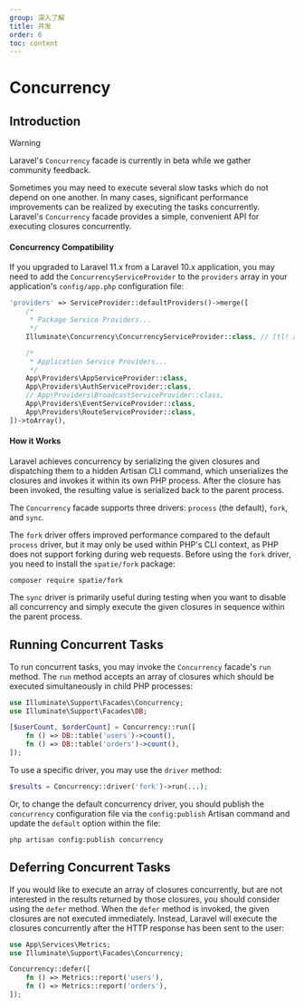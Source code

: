 ```yaml
---
group: 深入了解
title: 并发
order: 6
toc: content
---
```

# Concurrency

## Introduction

> [!WARNING]
> Laravel's `Concurrency` facade is currently in beta while we gather community feedback.

Sometimes you may need to execute several slow tasks which do not depend on one another. In many cases, significant performance improvements can be realized by executing the tasks concurrently. Laravel's `Concurrency` facade provides a simple, convenient API for executing closures concurrently.

<a name="concurrency-compatibility"></a>
#### Concurrency Compatibility

If you upgraded to Laravel 11.x from a Laravel 10.x application, you may need to add the `ConcurrencyServiceProvider` to the `providers` array in your application's `config/app.php` configuration file:

```php
'providers' => ServiceProvider::defaultProviders()->merge([
    /*
     * Package Service Providers...
     */
    Illuminate\Concurrency\ConcurrencyServiceProvider::class, // [tl! add]

    /*
     * Application Service Providers...
     */
    App\Providers\AppServiceProvider::class,
    App\Providers\AuthServiceProvider::class,
    // App\Providers\BroadcastServiceProvider::class,
    App\Providers\EventServiceProvider::class,
    App\Providers\RouteServiceProvider::class,
])->toArray(),
```

<a name="how-it-works"></a>
#### How it Works

Laravel achieves concurrency by serializing the given closures and dispatching them to a hidden Artisan CLI command, which unserializes the closures and invokes it within its own PHP process. After the closure has been invoked, the resulting value is serialized back to the parent process.

The `Concurrency` facade supports three drivers: `process` (the default), `fork`, and `sync`. 

The `fork` driver offers improved performance compared to the default `process` driver, but it may only be used within PHP's CLI context, as PHP does not support forking during web requests. Before using the `fork` driver, you need to install the `spatie/fork` package:

```shell
composer require spatie/fork
```

The `sync` driver is primarily useful during testing when you want to disable all concurrency and simply execute the given closures in sequence within the parent process.

<a name="running-concurrent-tasks"></a>
## Running Concurrent Tasks

To run concurrent tasks, you may invoke the `Concurrency` facade's `run` method. The `run` method accepts an array of closures which should be executed simultaneously in child PHP processes:

```php
use Illuminate\Support\Facades\Concurrency;
use Illuminate\Support\Facades\DB;

[$userCount, $orderCount] = Concurrency::run([
    fn () => DB::table('users')->count(),
    fn () => DB::table('orders')->count(),
]);
```

To use a specific driver, you may use the `driver` method:

```php
$results = Concurrency::driver('fork')->run(...);
```

Or, to change the default concurrency driver, you should publish the `concurrency` configuration file via the `config:publish` Artisan command and update the `default` option within the file:

```shell
php artisan config:publish concurrency
```

<a name="deferring-concurrent-tasks"></a>
## Deferring Concurrent Tasks

If you would like to execute an array of closures concurrently, but are not interested in the results returned by those closures, you should consider using the `defer` method. When the `defer` method is invoked, the given closures are not executed immediately. Instead, Laravel will execute the closures concurrently after the HTTP response has been sent to the user:

```php
use App\Services\Metrics;
use Illuminate\Support\Facades\Concurrency;

Concurrency::defer([
    fn () => Metrics::report('users'),
    fn () => Metrics::report('orders'),
]);
```
